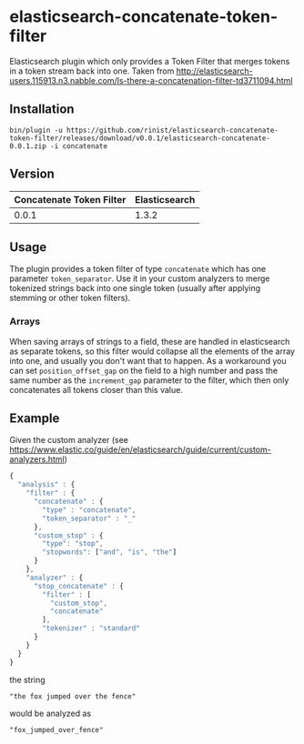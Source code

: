 # elasticsearch-concatenate-token-filter

Elasticsearch plugin which only provides a Token Filter that merges tokens in a token stream back into one. Taken from http://elasticsearch-users.115913.n3.nabble.com/Is-there-a-concatenation-filter-td3711094.html

## Installation

    bin/plugin -u https://github.com/rinist/elasticsearch-concatenate-token-filter/releases/download/v0.0.1/elasticsearch-concatenate-0.0.1.zip -i concatenate

## Version

| Concatenate Token Filter | Elasticsearch |
|:-------|:-------|
| 0.0.1  | 1.3.2  |

## Usage

The plugin provides a token filter of type `concatenate` which has one parameter `token_separator`. Use it in your custom analyzers to merge tokenized strings back into one single token (usually after applying stemming or other token filters).

### Arrays

When saving arrays of strings to a field, these are handled in elasticsearch as separate tokens, so this filter would collapse all the elements of the array into one, and usually you don't want that to happen. As a workaround you can set `position_offset_gap` on the field to a high number and pass the same number as the `increment_gap` parameter to the filter, which then only concatenates all tokens closer than this value.

## Example

Given the custom analyzer (see https://www.elastic.co/guide/en/elasticsearch/guide/current/custom-analyzers.html)

```javascript
{
  "analysis" : {
    "filter" : {
      "concatenate" : {
        "type" : "concatenate",
        "token_separator" : "_"
      },
      "custom_stop" : {
        "type": "stop",
        "stopwords": ["and", "is", "the"]
      }
    },
    "analyzer" : {
      "stop_concatenate" : {
        "filter" : [
          "custom_stop",
          "concatenate"
        ],
        "tokenizer" : "standard"
      }
    }
  }
}
```

the string

    "the fox jumped over the fence"
    
would be analyzed as

    "fox_jumped_over_fence"
